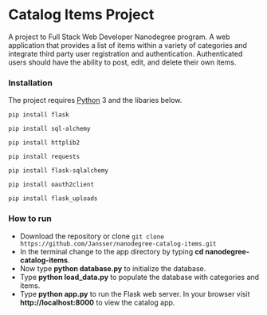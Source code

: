 # Catalog Items Project
A project to Full Stack Web Developer Nanodegree program. A web application that provides a list of items within a variety of categories and integrate third party user registration and authentication. Authenticated users should have the ability to post, edit, and delete their own items.

### Installation

The project requires [Python](https://www.python.org/downloads/) 3 and the libaries below.

```pip install flask```

```pip install sql-alchemy```

```pip install httplib2```

```pip install requests```

```pip install flask-sqlalchemy```

```pip install oauth2client```

```pip install flask_uploads```

### How to run

* Download the repository or clone ```git clone https://github.com/Jansser/nanodegree-catalog-items.git```
* In the terminal change to the app directory by typing **cd nanodegree-catalog-items**.
* Now type **python database.py** to initialize the database.
* Type **python load_data.py** to populate the database with categories and items.
* Type **python app.py** to run the Flask web server. In your browser visit **http://localhost:8000** to view the catalog app.